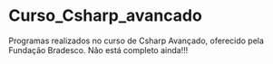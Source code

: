 # Curso_Csharp_avancado
Programas realizados no curso de Csharp Avançado, oferecido pela Fundação Bradesco.
Não está completo ainda!!!
